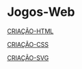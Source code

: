 # Jogos-Web
[CRIAÇÃO-HTML](https://psycho20.github.io/Jogos-Web/CRIAÇÃO-HTML/NOME.HTML)

[CRIAÇÃO-CSS](https://psycho20.github.io/Jogos-Web/CRIAÇÃO-CSS/NOME.HTML)

[CRIAÇÃO-SVG](https://psycho20.github.io/Jogos-Web/CRIAÇÃO-SVG/BANDEIRA.HTML)


